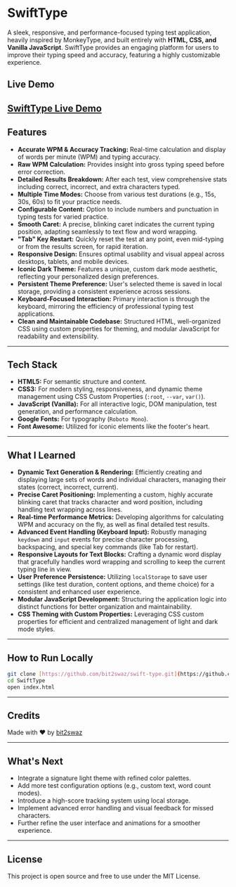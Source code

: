 # SwiftType

A sleek, responsive, and performance-focused typing test application, heavily inspired by MonkeyType, and built entirely with **HTML, CSS, and Vanilla JavaScript**. SwiftType provides an engaging platform for users to improve their typing speed and accuracy, featuring a highly customizable experience.

## Live Demo
[SwiftType Live Demo](https://bit2swaz.github.io/swift-type/)
---

## Features
- **Accurate WPM & Accuracy Tracking:** Real-time calculation and display of words per minute (WPM) and typing accuracy.
- **Raw WPM Calculation:** Provides insight into gross typing speed before error correction.
- **Detailed Results Breakdown:** After each test, view comprehensive stats including correct, incorrect, and extra characters typed.
- **Multiple Time Modes:** Choose from various test durations (e.g., 15s, 30s, 60s) to fit your practice needs.
- **Configurable Content:** Option to include numbers and punctuation in typing tests for varied practice.
- **Smooth Caret:** A precise, blinking caret indicates the current typing position, adapting seamlessly to text flow and word wrapping.
- **"Tab" Key Restart:** Quickly reset the test at any point, even mid-typing or from the results screen, for rapid iteration.
- **Responsive Design:** Ensures optimal usability and visual appeal across desktops, tablets, and mobile devices.
- **Iconic Dark Theme:** Features a unique, custom dark mode aesthetic, reflecting your personalized design preferences.
- **Persistent Theme Preference:** User's selected theme is saved in local storage, providing a consistent experience across sessions.
- **Keyboard-Focused Interaction:** Primary interaction is through the keyboard, mirroring the efficiency of professional typing test applications.
- **Clean and Maintainable Codebase:** Structured HTML, well-organized CSS using custom properties for theming, and modular JavaScript for readability and extensibility.

---

## Tech Stack
- **HTML5:** For semantic structure and content.
- **CSS3:** For modern styling, responsiveness, and dynamic theme management using CSS Custom Properties (`:root`, `--var`, `var()`).
- **JavaScript (Vanilla):** For all interactive logic, DOM manipulation, test generation, and performance calculation.
- **Google Fonts:** For typography (`Roboto Mono`).
- **Font Awesome:** Utilized for iconic elements like the footer's heart.

---

## What I Learned
- **Dynamic Text Generation & Rendering:** Efficiently creating and displaying large sets of words and individual characters, managing their states (correct, incorrect, current).
- **Precise Caret Positioning:** Implementing a custom, highly accurate blinking caret that tracks character and word position, including handling text wrapping across lines.
- **Real-time Performance Metrics:** Developing algorithms for calculating WPM and accuracy on the fly, as well as final detailed test results.
- **Advanced Event Handling (Keyboard Input):** Robustly managing `keydown` and `input` events for precise character processing, backspacing, and special key commands (like Tab for restart).
- **Responsive Layouts for Text Blocks:** Crafting a dynamic word display that gracefully handles word wrapping and scrolling to keep the current typing line in view.
- **User Preference Persistence:** Utilizing `localStorage` to save user settings (like test duration, content options, and theme choice) for a consistent and enhanced user experience.
- **Modular JavaScript Development:** Structuring the application logic into distinct functions for better organization and maintainability.
- **CSS Theming with Custom Properties:** Leveraging CSS custom properties for efficient and centralized management of light and dark mode styles.

---

## How to Run Locally
```bash
git clone [https://github.com/bit2swaz/swift-type.git](https://github.com/bit2swaz/swift-type.git)
cd SwiftType
open index.html
```

---

## Credits
Made with ❤️ by [bit2swaz](https://www.github.com/bit2swaz)

---

## What's Next
- Integrate a signature light theme with refined color palettes.
- Add more test configuration options (e.g., custom text, word count modes).
- Introduce a high-score tracking system using local storage.
- Implement advanced error handling and visual feedback for missed characters.
- Further refine the user interface and animations for a smoother experience.

---

## License
This project is open source and free to use under the MIT License.